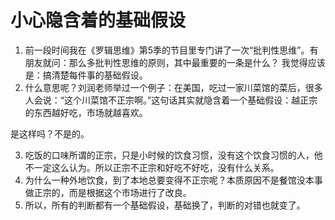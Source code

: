 # 小心隐含着的基础假设

1. 前一段时间我在《罗辑思维》第5季的节目里专门讲了一次“批判性思维”。有朋友就问：那么多批判性思维的原则，其中最重要的一条是什么？
我觉得应该是：搞清楚每件事的基础假设。
2. 什么意思呢？刘润老师举过一个例子：在美国，吃过一家川菜馆的菜后，很多人会说：“这个川菜馆不正宗啊。”这句话其实就隐含着一个基础假设：越正宗的东西越好吃，市场就越喜欢。

是这样吗？不是的。

3. 吃饭的口味所谓的正宗，只是小时候的饮食习惯，没有这个饮食习惯的人，他不一定这么认为。所以正宗不正宗和好吃不好吃，没有什么关系。
4. 为什么一种外地饮食，到了本地总要变得不正宗呢？本质原因不是餐馆没本事做正宗的，而是根据这个市场进行了改良。
5. 所以，所有的判断都有一个基础假设，基础换了，判断的对错也就变了。